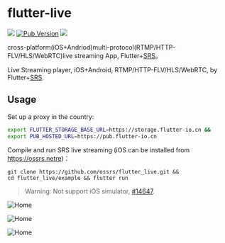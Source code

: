 # flutter-live

![](https://ossrs.net/gif/v1/sls.gif?site=github.com&path=/srs/flutter_live)
[![Pub Version](https://img.shields.io/pub/v/flutter_live)](https://pub.dev/packages/flutter_live)
[![](https://cloud.githubusercontent.com/assets/2777660/22814959/c51cbe72-ef92-11e6-81cc-32b657b285d5.png)](https://github.com/ossrs/srs/wiki/v1_CN_Contact#wechat)

cross-platform(iOS+Andriod)multi-protocol(RTMP/HTTP-FLV/HLS/WebRTC)live streaming App, Flutter+[SRS](https://github.com/ossrs/srs)。

Live Streaming player, iOS+Android, RTMP/HTTP-FLV/HLS/WebRTC, by Flutter+[SRS](https://github.com/ossrs/srs).

## Usage

Set up a proxy in the country:
```bash
export FLUTTER_STORAGE_BASE_URL=https://storage.flutter-io.cn && 
export PUB_HOSTED_URL=https://pub.flutter-io.cn
```

Compile and run SRS live streaming (iOS can be installed from https://ossrs.netre)：

```
git clone https://github.com/ossrs/flutter_live.git &&
cd flutter_live/example && flutter run
```

> Warning: Not support iOS simulator, [#14647](https://github.com/flutter/flutter/issues/14647).

![Home](https://ossrs.net/srs.release/images/01-home-02.jpg)

![Home](https://ossrs.net/srs.release/images/02-show-01.jpg)

![Home](https://ossrs.net/srs.release/images/03-realtime.jpg)

